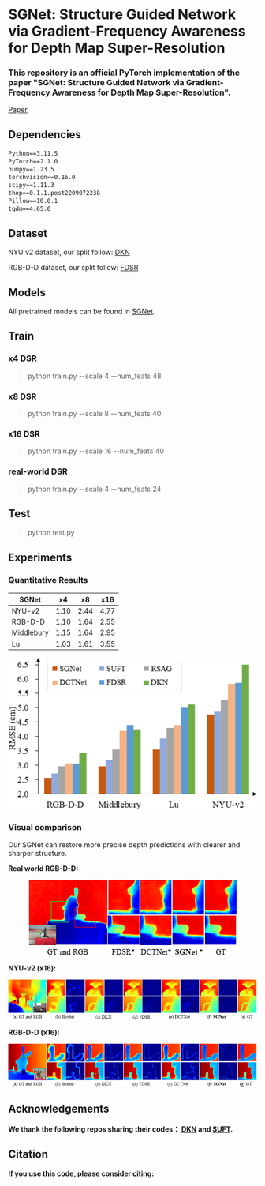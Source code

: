 # SGNet: Structure Guided Network via Gradient-Frequency Awareness for Depth Map Super-Resolution

### This repository is an official PyTorch implementation of the paper "SGNet: Structure Guided Network via Gradient-Frequency Awareness for Depth Map Super-Resolution".

<a href=" ">Paper</a>

## Dependencies
```
Python==3.11.5
PyTorch==2.1.0
numpy==1.23.5 
torchvision==0.16.0
scipy==1.11.3
thop==0.1.1.post2209072238
Pillow==10.0.1
tqdm==4.65.0
```

## Dataset

NYU v2 dataset, our split follow: <a href="http://gofile.me/3G5St/2lFq5R3TL">DKN</a>

RGB-D-D dataset, our split follow: <a href="https://openaccess.thecvf.com/content/CVPR2021/papers/He_Towards_Fast_and_Accurate_Real-World_Depth_Super-Resolution_Benchmark_Dataset_and_CVPR_2021_paper.pdf">FDSR</a>

## Models
All pretrained models can be found in <a href="https://drive.google.com/drive/folders/1rRzYDOkDtok8rk4ad03WxRqZbwP-oayR?usp=sharing">SGNet</a>.


## Train
### x4 DSR
> python train.py --scale 4 --num_feats 48
### x8 DSR
>  python train.py --scale 8 --num_feats 40
### x16 DSR
>  python train.py --scale 16 --num_feats 40
### real-world DSR
>  python train.py --scale 4 --num_feats 24

## Test
> python test.py


## Experiments

### Quantitative Results
| SGNet | x4 | x8 | x16 |
|---|---|---|---|
| NYU-v2 | 1.10 | 2.44| 4.77 |
| RGB-D-D | 1.10 | 1.64 | 2.55 |
| Middlebury | 1.15 | 1.64 | 2.95 |
| Lu | 1.03 | 1.61 | 3.55 |

<p align="center">
<img src="figs/histogram.png"/>
</p>

### Visual comparison
Our SGNet can restore more precise depth predictions with clearer and sharper structure.

<b>Real world RGB-D-D: <b/>
<p align="center">
<img src="figs/Patch_RGBDD_Real.png"/>
</p>
<b>NYU-v2 (x16): <b/>
<p align="center">
<img src="figs/Patch_NYU_X16.png"/>
</p>
<b>RGB-D-D (x16): <b/>
<p align="center">
<img src="figs/Patch_RGBDD_X16.png"/>
</p>



## Acknowledgements
We thank the following repos sharing their codes： [DKN](https://github.com/cvlab-yonsei/dkn) and [SUFT](https://github.com/ShiWuxuan/SUFT).


## Citation

If you use this code, please consider citing:
